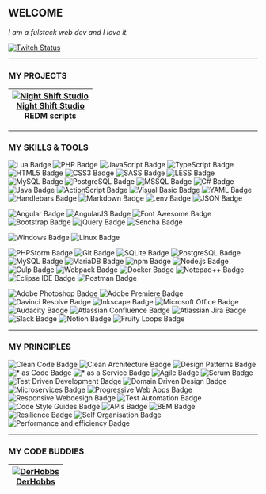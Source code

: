 ## WELCOME
*I am a fulstack web dev and I love it.*

[![Twitch Status](https://img.shields.io/twitch/status/systemneo?style=for-the-badge&logo=twitch&logoColor=fff)](https://www.twitch.tv/systemneo)

---

### MY PROJECTS
| [![Night Shift Studio](https://avatars.githubusercontent.com/u/114626586?s=100&v=4)<br />Night Shift Studio](https://night-shift-studio.com/)<br />REDM scripts |
|:------:|

---

### MY SKILLS & TOOLS
![Lua Badge](https://img.shields.io/badge/Lua-2C2D72?logo=lua&logoColor=fff&style=for-the-badge)
![PHP Badge](https://img.shields.io/badge/PHP-2C2D72?logo=php&logoColor=fff&style=for-the-badge)
![JavaScript Badge](https://img.shields.io/badge/JavaScript-2C2D72?logo=javascript&logoColor=fff&style=for-the-badge)
![TypeScript Badge](https://img.shields.io/badge/TypeScript-2C2D72?logo=typescript&logoColor=fff&style=for-the-badge)
![HTML5 Badge](https://img.shields.io/badge/HTML5-2C2D72?logo=html5&logoColor=fff&style=for-the-badge)
![CSS3 Badge](https://img.shields.io/badge/CSS3-2C2D72?logo=css3&logoColor=fff&style=for-the-badge)
![SASS Badge](https://img.shields.io/badge/SASS-2C2D72?logo=sass&logoColor=fff&style=for-the-badge)
![LESS Badge](https://img.shields.io/badge/LESS-2C2D72?logo=less&logoColor=fff&style=for-the-badge)
![MySQL Badge](https://img.shields.io/badge/MySQL-2C2D72?style=for-the-badge&logo=mysql&logoColor=fff)
![PostgreSQL Badge](https://img.shields.io/badge/PostgreSQL-2C2D72?style=for-the-badge&logo=postgresql&logoColor=fff)
![MSSQL Badge](https://img.shields.io/badge/MSSQL-2C2D72?style=for-the-badge&logo=microsoftsqlserver&logoColor=fff)
![C# Badge](https://img.shields.io/badge/C%23-2C2D72?logo=csharp&logoColor=fff&style=for-the-badge)
![Java Badge](https://img.shields.io/badge/Java-2C2D72?logo=oracle&logoColor=fff&style=for-the-badge)
![ActionScript Badge](https://img.shields.io/badge/ActionScript-2C2D72?style=for-the-badge&logo=adobe)
![Visual Basic Badge](https://img.shields.io/badge/Visual%20Basic-2C2D72?style=for-the-badge&logo=visualbasic&logoColor=fff)
![YAML Badge](https://img.shields.io/badge/YAML-2C2D72?style=for-the-badge&logo=yaml&logoColor=fff)
![Handlebars Badge](https://img.shields.io/badge/Handlebars-2C2D72?style=for-the-badge&logo=handlebarsdotjs&logoColor=fff)
![Markdown Badge](https://img.shields.io/badge/Markdown-2C2D72?style=for-the-badge&logo=markdown&logoColor=fff)
![.env Badge](https://img.shields.io/badge/.env-2C2D72?style=for-the-badge&logo=dotenv&logoColor=fff)
![JSON Badge](https://img.shields.io/badge/JSON-2C2D72?style=for-the-badge&logo=json&logoColor=fff)

![Angular Badge](https://img.shields.io/badge/Angular-DD0031?logo=angular&logoColor=fff&style=for-the-badge)
![AngularJS Badge](https://img.shields.io/badge/AngularJS-DD0031?logo=angular&logoColor=fff&style=for-the-badge)
![Font Awesome Badge](https://img.shields.io/badge/Font%20Awesome-DD0031?logo=fontawesome&logoColor=fff&style=for-the-badge)
![Bootstrap Badge](https://img.shields.io/badge/Bootstrap-DD0031?logo=bootstrap&logoColor=fff&style=for-the-badge)
![jQuery Badge](https://img.shields.io/badge/jQuery-DD0031?logo=jquery&logoColor=fff&style=for-the-badge)
![Sencha Badge](https://img.shields.io/badge/Sencha-DD0031?logo=sencha&logoColor=fff&style=for-the-badge)

![Windows Badge](https://img.shields.io/badge/Windows-0078D6?logo=windows&logoColor=fff&style=for-the-badge)
![Linux Badge](https://img.shields.io/badge/Linux-0078D6?logo=linux&logoColor=fff&style=for-the-badge)

![PHPStorm Badge](https://img.shields.io/badge/PHPStorm-F05032?logo=phpstorm&logoColor=fff&style=for-the-badge)
![Git Badge](https://img.shields.io/badge/Git-F05032?logo=git&logoColor=fff&style=for-the-badge)
![SQLite Badge](https://img.shields.io/badge/SQLite-F05032?logo=sqlite&logoColor=fff&style=for-the-badge)
![PostgreSQL Badge](https://img.shields.io/badge/PostgreSQL-F05032?logo=postgresql&logoColor=fff&style=for-the-badge)
![MySQL Badge](https://img.shields.io/badge/MySQL-F05032?logo=mysql&logoColor=fff&style=for-the-badge)
![MariaDB Badge](https://img.shields.io/badge/MariaDB-F05032?logo=mariadb&logoColor=fff&style=for-the-badge)
![npm Badge](https://img.shields.io/badge/npm-F05032?logo=npm&logoColor=fff&style=for-the-badge)
![Node.js Badge](https://img.shields.io/badge/Node.js-F05032?logo=nodedotjs&logoColor=fff&style=for-the-badge)
![Gulp Badge](https://img.shields.io/badge/Gulp-F05032?logo=gulp&logoColor=fff&style=for-the-badge)
![Webpack Badge](https://img.shields.io/badge/Webpack-F05032?logo=webpack&logoColor=fff&style=for-the-badge)
![Docker Badge](https://img.shields.io/badge/Docker-F05032?logo=docker&logoColor=fff&style=for-the-badge)
![Notepad++ Badge](https://img.shields.io/badge/Notepad%2B%2B-F05032?logo=notepadplusplus&logoColor=fff&style=for-the-badge)
![Eclipse IDE Badge](https://img.shields.io/badge/Eclipse_IDE-F05032?logo=eclipseide&logoColor=fff&style=for-the-badge)
![Postman Badge](https://img.shields.io/badge/Postman-F05032?logo=postman&logoColor=fff&style=for-the-badge)

![Adobe Photoshop Badge](https://img.shields.io/badge/Adobe%20Photoshop-31A8FF?logo=adobephotoshop&logoColor=fff&style=for-the-badge)
![Adobe Premiere Badge](https://img.shields.io/badge/Adobe%20Premiere-31A8FF?logo=adobepremierepro&logoColor=fff&style=for-the-badge)
![Davinci Resolve Badge](https://img.shields.io/badge/Davinci%20Resolve-31A8FF?style=for-the-badge&logo=blackmagicdesign&logoColor=fff)
![Inkscape Badge](https://img.shields.io/badge/Inkscape-31A8FF?style=for-the-badge&logo=inkscape&logoColor=fff)
![Microsoft Office Badge](https://img.shields.io/badge/Microsoft%20Office-31A8FF?logo=microsoft&logoColor=fff&style=for-the-badge)
![Audacity Badge](https://img.shields.io/badge/Audacity-31A8FF?logo=audacity&logoColor=fff&style=for-the-badge)
![Atlassian Confluence Badge](https://img.shields.io/badge/Atlassian%20Confluence-31A8FF?logo=confluence&logoColor=fff&style=for-the-badge)
![Atlassian Jira Badge](https://img.shields.io/badge/Atlassian%20Jira-31A8FF?logo=jira&logoColor=fff&style=for-the-badge)
![Slack Badge](https://img.shields.io/badge/Slack-31A8FF?logo=slack&logoColor=fff&style=for-the-badge)
![Notion Badge](https://img.shields.io/badge/Notion-31A8FF?logo=notion&logoColor=fff&style=for-the-badge)
![Fruity Loops Badge](https://img.shields.io/badge/Fruity_Loops-31A8FF?style=for-the-badge)

---

### MY PRINCIPLES
![Clean Code Badge](https://img.shields.io/badge/Clean%20Code-000?style=for-the-badge)
![Clean Architecture Badge](https://img.shields.io/badge/Clean%20Architecture-000?style=for-the-badge)
![Design Patterns Badge](https://img.shields.io/badge/Design%20Patterns-000?style=for-the-badge)
![* as Code Badge](https://img.shields.io/badge/*%20as%20Code-000?style=for-the-badge)
![* as a Service Badge](https://img.shields.io/badge/*%20as%20a%20Service-000?style=for-the-badge)
![Agile Badge](https://img.shields.io/badge/Agile-000?style=for-the-badge)
![Scrum Badge](https://img.shields.io/badge/Scrum-000?style=for-the-badge)
![Test Driven Development Badge](https://img.shields.io/badge/Test_Driven_Development-000?style=for-the-badge)
![Domain Driven Design Badge](https://img.shields.io/badge/Domain_Driven_Design-000?style=for-the-badge)
![Microservices Badge](https://img.shields.io/badge/Microservices-000?style=for-the-badge)
![Progressive Web Apps Badge](https://img.shields.io/badge/Progressive_Web_Apps-000?style=for-the-badge)
![Responsive Webdesign Badge](https://img.shields.io/badge/Responsive_Webdesign-000?style=for-the-badge)
![Test Automation Badge](https://img.shields.io/badge/Test_Automation-000?style=for-the-badge)
![Code Style Guides Badge](https://img.shields.io/badge/Code_Style_Guides-000?style=for-the-badge)
![APIs Badge](https://img.shields.io/badge/There_is_an_API_for_it-000?style=for-the-badge)
![BEM Badge](https://img.shields.io/badge/BEM-000?style=for-the-badge)
![Resilience Badge](https://img.shields.io/badge/Resilience-000?style=for-the-badge)
![Self Organisation Badge](https://img.shields.io/badge/Self_Organisation-000?style=for-the-badge)
![Performance and efficiency Badge](https://img.shields.io/badge/Performance_%26_efficiency-000?style=for-the-badge)

---

### MY CODE BUDDIES
| [![DerHobbs](https://avatars.githubusercontent.com/u/101003021?s=100&v=4)<br />DerHobbs](https://github.com/DerHobbs) |
|:------:|
<!--
![Neo´s GitHub stats](https://github-readme-stats.vercel.app/api?username=systemneo&show_icons=true&theme=dark)
-->
